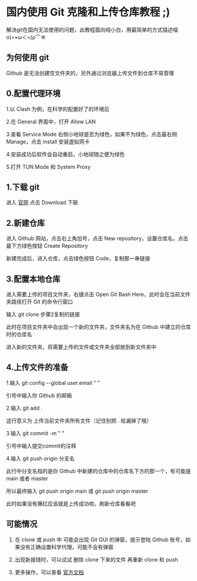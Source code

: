 # 国内使用 Git 克隆和上传仓库教程 ;)
解决git在国内无法使用的问题，此教程面向纯小白，用最简单的方式描述喵 ο(=•ω＜=)ρ⌒☆
## 为何使用 git
Github 是无法创建空文件夹的，另外通过浏览器上传文件到仓库不易管理
## 0.配置代理环境
1.以 Clash 为例，在科学的配置好了的环境后

2.在 General 界面中，打开 Allow LAN

3.查看 Service Mode 右侧小地球是否为绿色，如果不为绿色，点击最右侧 Manage，点击 install 安装虚拟网卡

4.安装成功后软件会自动重启，小地球随之便为绿色

5.打开 TUN Mode 和 System Proxy
## 1.下载 git
进入 [官网](https://gitforwindows.org/)  点击 Download 下砸
## 2.新建仓库
进入 Github 网站，点击右上角加号，点击 New repository，设置仓库名，点击最下方绿色按钮 Create Repository

新建完成后，进入仓库，点击绿色按钮 Code，复制那一串链接
## 3.配置本地仓库
进入需要上传的项目文件夹，右键点击 Open Git Bash Here，此时会在当前文件夹路径打开 Git 的命令行窗口

输入  git clone 步骤2复制的链接

此时在项目文件夹中会出现一个新的文件夹，文件夹名为在 Github 中建立的仓库时的仓库名

进入新的文件夹，将需要上传的文件或文件夹全部放到新文件夹中
## 4.上传文件的准备
1.输入 git config --global user.email " "

  引号中输入你 Github 的邮箱
  
2.输入 git add .

  这行意义为 上传当前文件夹所有文件（记住别把 . 给漏掉了哦）
  
3.输入 git commit -m " "

  引号中输入提交commit的注释
  
4.输入 git push origin 分支名

  此行中分支名指的是你 Github 中新建的仓库中的仓库名下方的那一个，有可能是 main 或者 master
  
  所以最终输入 git push origin main 或 git push origin master

  此时如果没有爆红应该就是上传成功啦，刷新仓库看看吧
## 可能情况
1. 在 clone 或 push 中 可能会出现 Git GUI 的弹窗，提示登陆 Github 账号，如果没有正确设置科学代理，可能不会有弹窗

2. 出现新报错时，可以试试 删除 clone 下来的文件 再重新 clone 和 push

3. 更多操作，可以查看 [官方文档](https://docs.github.com/zh/get-started/quickstart/hello-world)

